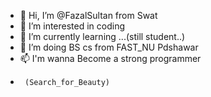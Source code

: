 - 👋 Hi, I’m @FazalSultan from Swat
- 👀 I’m interested in coding
- 🌱 I’m currently learning ...(still student..)
- 💞️ I’m doing BS cs from FAST_NU Pdshawar
- 📫 I'm wanna Become a strong programmer
-      (Search_for_Beauty)
